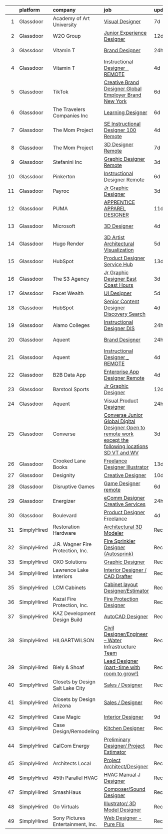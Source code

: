 

|    | platform    | company                           | job                                                                                                                                                                                                                                                                                                                                                                                                                                                                                                                                                                                                                                                                                                                                                                                                                                                                                                                                         | update_time   | location                |
|---:|:------------|:----------------------------------|:--------------------------------------------------------------------------------------------------------------------------------------------------------------------------------------------------------------------------------------------------------------------------------------------------------------------------------------------------------------------------------------------------------------------------------------------------------------------------------------------------------------------------------------------------------------------------------------------------------------------------------------------------------------------------------------------------------------------------------------------------------------------------------------------------------------------------------------------------------------------------------------------------------------------------------------------|:--------------|:------------------------|
|  1 | Glassdoor   | Academy of Art University         | [Visual Designer](https://www.glassdoor.com/partner/jobListing.htm?pos=120&ao=1136043&s=58&guid=0000018118e82aadb2e82188c12bf026&src=GD_JOB_AD&t=SR&vt=w&cs=1_70bc9df7&cb=1653980277810&jobListingId=1007887273409&jrtk=3-0-1g4cegamsq6gn801-1g4cegan6j45a800-e26ba85fdd71777b-)                                                                                                                                                                                                                                                                                                                                                                                                                                                                                                                                                                                                                                                            | 7d            | Remote                  |
|  2 | Glassdoor   | W2O Group                         | [Junior Experience Designer](https://www.glassdoor.com/partner/jobListing.htm?pos=130&ao=1136043&s=58&guid=0000018118e82aadb2e82188c12bf026&src=GD_JOB_AD&t=SR&vt=w&cs=1_b03eb21c&cb=1653980277814&jobListingId=1007873572706&jrtk=3-0-1g4cegamsq6gn801-1g4cegan6j45a800-a1f551b7cf58e9fd-)                                                                                                                                                                                                                                                                                                                                                                                                                                                                                                                                                                                                                                                 | 12d           | Remote                  |
|  3 | Glassdoor   | Vitamin T                         | [Brand Designer](https://www.glassdoor.com/partner/jobListing.htm?pos=106&ao=1110586&s=58&guid=0000018118e82aadb2e82188c12bf026&src=GD_JOB_AD&t=SR&vt=w&cs=1_268ef034&cb=1653980277809&jobListingId=1007904302464&cpc=3BA4CE39D5B5DEF5&jrtk=3-0-1g4cegamsq6gn801-1g4cegan6j45a800-2ffe7e5468a44849--6NYlbfkN0DMrcEu7yrtATojKJA7cEzGQ3FdRGWLh0CZQInL4ECGI6k5tN82kdM0cJmh4vC7GghxkYkDWuJDluff2uToy7AXVTFzTRdfcIKfuHc9oSeBogO_-XV4cveVdPSCuR2CkcUYC5iTx9P_3LmqkrAIbUUJEvcyn4R3kexpOv-ZotJWniyroQ8ZqT-sInx3L0tZT1A75x3Pqwx_pTPqMjfIjTamk6me40KKaMM5NQccl5e79vT1Y_0NEHPUVrd3d_Z7AHzgPRQAtnUnY6nOc5KEjyfJ21tsb9vzs2YRZFjNhENYU_MldFlMx3dlxY06KN6zHxYwvQZarZOuXAik6eHJ67gGd0ocMpwWodAMkAS4h3SjIGFWRWsglxQ1y288EacDRlWORL8JAKB874NarQ2eYqFwFizWFxv3KRdRKdq8rUFNYJ55wpyFQddyVqVyndaY2gaN0nrjaTS9zg%3D%3D)                                                                                                                                            | 24h           | New York, NY            |
|  4 | Glassdoor   | Vitamin T                         | [Instructional Designer _ REMOTE](https://www.glassdoor.com/partner/jobListing.htm?pos=110&ao=1110586&s=58&guid=0000018118e82aadb2e82188c12bf026&src=GD_JOB_AD&t=SR&vt=w&cs=1_6730a12b&cb=1653980277809&jobListingId=1007895177205&jrtk=3-0-1g4cegamsq6gn801-1g4cegan6j45a800-ae0ac043aa2ef5cc--6NYlbfkN0DMrcEu7yrtATojKJA7cEzGQ3FdRGWLh0CZQInL4ECGI6k5tN82kdM0cJmh4vC7GgiNjTyGYUv2f7jzhneocTZUNP5MWRuOhIBKkGGb1apBs74H8stAXYUrJeq3n16SI1jp3_rcni5BbWfN-Mw5WVZ6dMhlhX4ZdNeCH0wCtD1xOf4QCqxrT6D7pVmIGCsMetc9NKJ2pR9d0wgCdg1cTqwwKJiYhQktE19pCxZCpQ8q9eg2kB7h0fiIpOHZ7V8aZ2RoimCIsL2VuEj2LVQsr4-52Bk6eALq2L-LKaQ_G-TZ7nL9x0A99lK8S04CF9AE-W2QBKejz9uqffTPebk3JOQoqJ4V90MwP9wNIlVHoDrQ9KwiiId9SjseaBZNPY794xjnvnXR6SpEIanxYhEuLcKz1sYDvG68hb307DIjSCsqyphmVCOPzwIRGlQKkoYlJEnkZRKeL6gnfw%3D%3D)                                                                                                                                                | 4d            | White Plains, NY        |
|  5 | Glassdoor   | TikTok                            | [Creative Brand Designer   Global Employer Brand   New York](https://www.glassdoor.com/partner/jobListing.htm?pos=116&ao=1136043&s=58&guid=0000018118e82aadb2e82188c12bf026&src=GD_JOB_AD&t=SR&vt=w&cs=1_d75732aa&cb=1653980277810&jobListingId=1007887843036&jrtk=3-0-1g4cegamsq6gn801-1g4cegan6j45a800-510ffd380d9b2fa2-)                                                                                                                                                                                                                                                                                                                                                                                                                                                                                                                                                                                                                 | 6d            | New York, NY            |
|  6 | Glassdoor   | The Travelers Companies  Inc      | [Learning Designer](https://www.glassdoor.com/partner/jobListing.htm?pos=125&ao=1136043&s=58&guid=0000018118e82aadb2e82188c12bf026&src=GD_JOB_AD&t=SR&vt=w&cs=1_485fbe5f&cb=1653980277814&jobListingId=1007889272250&jrtk=3-0-1g4cegamsq6gn801-1g4cegan6j45a800-084f6be2c34a9172-)                                                                                                                                                                                                                                                                                                                                                                                                                                                                                                                                                                                                                                                          | 6d            | Hartford, CT            |
|  7 | Glassdoor   | The Mom Project                   | [SE Instructional Designer  100  Remote ](https://www.glassdoor.com/partner/jobListing.htm?pos=107&ao=1110586&s=58&guid=0000018118e82aadb2e82188c12bf026&src=GD_JOB_AD&t=SR&vt=w&cs=1_73f42bf3&cb=1653980277809&jobListingId=1007895516807&cpc=334ABAF5D42DC775&jrtk=3-0-1g4cegamsq6gn801-1g4cegan6j45a800-50173e1119afbbb4--6NYlbfkN0BDp_epf89aHDQhKpPegNJQ_ldQpEFZQsM9OcONMGxWx6pU56EKHF58QjVdAUvn2gUZNkPqlyfXKd8zzqIBNFIrY2Thx5tIDW2Mdia1CGonWdT_FOZlgqpiJoK2JiLeNSA6eR3LgImjfKFFyEFKT674QInKgvSn56mAHBhWJLqMQBRhue2v3WGTFra9hl7pdwJIbDu6pPgqzM_RvD6APmxKsNH_uGh_cG_T1HZWVjMYz9QmPjHfWSwEpMDuBcVVBH_lJWR9GKmX2zUe8bo3L-ME2ZF9i-R8HI480WGFAcRdlmlzXkmYeLA_wbnJ2ZYo0-KmkuoYeuKtubm2JqvufyE2fRKe1tS0qIkS1bhy6sE2dKvQl20THqniY2fdI1lLcpJ1o3gwh8EfsSuY9XiAMLoJPZbEZeJwPXthxliYw2mGlAzyLXFHuoeg36kuVsTiIq0b6vYRLzik3p8y2pR2AERUxissjImNzoqx5Oaa-6sjQteB5geIdki14up7mZFlBl-aGWqjoNY3xEMJ1HuR3wUExaLaXDU283-3w9y4ITSxwute9swbdV_g5t9vtZiY_00%3D) | 4d            | Remote                  |
|  8 | Glassdoor   | The Mom Project                   | [3D Designer  Remote ](https://www.glassdoor.com/partner/jobListing.htm?pos=105&ao=1110586&s=58&guid=0000018118e82aadb2e82188c12bf026&src=GD_JOB_AD&t=SR&vt=w&cs=1_5be91d1c&cb=1653980277808&jobListingId=1007886436167&cpc=FB7E4A1762AE5BEC&jrtk=3-0-1g4cegamsq6gn801-1g4cegan6j45a800-fe33e103591b5056--6NYlbfkN0BDp_epf89aHDQhKpPegNJQ_ldQpEFZQsM9OcONMGxWx6pU56EKHF58QjVdAUvn2gUYcPg_V_x2WniXDrLP5VbIg-rC7mn1Qy9RfkkiAlqY2LRlM7LOfznOL0U9ebP1K6YLZBAg65pGuRKYjpedu-NlOQZOIHmkh8Te1-zQoEt64m0csjzpD9zS5AWTEudqbrcVdmOxAT_C_VyB5BnRTugZapWbU-Z-PmOezMCSQdG7cETcBtoxPIQ_BasfsvzM3ETA6DSkdBiVK0p5_7Isl28-plRQOMrwLXtaO1Ipmat7utN_UdAHmxmyNAa9ZDeNdGKcx9vi0sBj4sOi9obRs6dz2_NmUkVsloFzVz6pTJHW_b9z2lu3-waJ3lvYV2cWr5wJe0m7TW7G9oGQtq88j8AEjtXVPGCIXM5C-kFi-6XuxG_0IfpnDM1_F6Hej6TDNA2qJ3G-jbBhkQLArC7vQBSHc4pxjz-BRuI4wP5q0fwHS4-C0_jO83s-1X3SSniyEKqhFyt_F5BKDi1_YyVzByhqA-dPx1OVKy9QXR_no2IiWpSiZz7F9TSAG8P--IufzQw%3D)                    | 7d            | Seattle, WA             |
|  9 | Glassdoor   | Stefanini  Inc                    | [Graphic Designer  Remote ](https://www.glassdoor.com/partner/jobListing.htm?pos=118&ao=1136043&s=58&guid=0000018118e82aadb2e82188c12bf026&src=GD_JOB_AD&t=SR&vt=w&ea=1&cs=1_290448ac&cb=1653980277810&jobListingId=1007899547144&jrtk=3-0-1g4cegamsq6gn801-1g4cegan6j45a800-420d0ffac65c912e-)                                                                                                                                                                                                                                                                                                                                                                                                                                                                                                                                                                                                                                             | 3d            | Dallas, TX              |
| 10 | Glassdoor   | Pinkerton                         | [Instructional Designer  Remote ](https://www.glassdoor.com/partner/jobListing.htm?pos=102&ao=1110586&s=58&guid=0000018118e82aadb2e82188c12bf026&src=GD_JOB_AD&t=SR&vt=w&cs=1_a8eaa084&cb=1653980277808&jobListingId=1007890718547&cpc=9908D8D4413DBB8A&jrtk=3-0-1g4cegamsq6gn801-1g4cegan6j45a800-fe6a22d033b9ac05--6NYlbfkN0DEMI6QzMzxi0DD_pMYXICmFoJq-H5LrGXX8bv2zgXFdjxvhNogYZCFzXGj-zNuDRxHoF_Bt1VYN52DVKsSQctlLdwDVnpBk5_SQbD2TLixuSQxH7xyGknGsrPFg1PUvYVwIuWl4RUqDBgmLUjoobMYFjODVUMlQwjFbAQC0nkIH71_QZ9DXD2uiQARXgSyx5G7SIIgC2F1AExDlL7CoDHxWOKre3cbhfgLiU6eho37eENHdow5U7TonVudZhi1MVki2A7k-yX3TW-7FZPvnkxF1YhBkIFkzIHwYWYj_RARs2GZu_yvjFqz-fl6ADw9_5I4XZ5KewyE5o3uP26sf6Z6WW4marRfetcUQU5EvRB9hhm6UOFFCu9OsDhIt7Gslm71koZyqrT66gYOTgu40EFXEcbWDgtBSAcsGfzVHYEKAnSigEXqKb_RP9wWDnc-YtWj0lCCodBF9T4dDsPgBZeqrEObo7iFa-Mj4OihXP6ollbgSPkR_kUBgu-zIasAyZtzVsGS3cReEpxqW4Eg260OfcegR6EyICs%3D)                                         | 6d            | Remote                  |
| 11 | Glassdoor   | Payroc                            | [Jr  Graphic Designer](https://www.glassdoor.com/partner/jobListing.htm?pos=129&ao=1136043&s=58&guid=0000018118e82aadb2e82188c12bf026&src=GD_JOB_AD&t=SR&vt=w&ea=1&cs=1_4501785b&cb=1653980277814&jobListingId=1007899091353&jrtk=3-0-1g4cegamsq6gn801-1g4cegan6j45a800-02d990d4da6ab499-)                                                                                                                                                                                                                                                                                                                                                                                                                                                                                                                                                                                                                                                  | 3d            | Remote                  |
| 12 | Glassdoor   | PUMA                              | [APPRENTICE  APPAREL DESIGNER](https://www.glassdoor.com/partner/jobListing.htm?pos=123&ao=1136043&s=58&guid=0000018118e82aadb2e82188c12bf026&src=GD_JOB_AD&t=SR&vt=w&cs=1_56c5c627&cb=1653980277814&jobListingId=1007877597006&jrtk=3-0-1g4cegamsq6gn801-1g4cegan6j45a800-1f92cbeeece5550b-)                                                                                                                                                                                                                                                                                                                                                                                                                                                                                                                                                                                                                                               | 11d           | Somerville, MA          |
| 13 | Glassdoor   | Microsoft                         | [3D Designer](https://www.glassdoor.com/partner/jobListing.htm?pos=112&ao=1136043&s=58&guid=0000018118e82aadb2e82188c12bf026&src=GD_JOB_AD&t=SR&vt=w&cs=1_7bd53dbb&cb=1653980277809&jobListingId=1007896407765&jrtk=3-0-1g4cegamsq6gn801-1g4cegan6j45a800-59a50215a136338b-)                                                                                                                                                                                                                                                                                                                                                                                                                                                                                                                                                                                                                                                                | 4d            | Redmond, WA             |
| 14 | Glassdoor   | Hugo Render                       | [3D Artist  Architectural Visualization ](https://www.glassdoor.com/partner/jobListing.htm?pos=119&ao=1136043&s=58&guid=0000018118e82aadb2e82188c12bf026&src=GD_JOB_AD&t=SR&vt=w&ea=1&cs=1_55a5c80c&cb=1653980277810&jobListingId=1007892832573&jrtk=3-0-1g4cegamsq6gn801-1g4cegan6j45a800-3077a0884a258e8e-)                                                                                                                                                                                                                                                                                                                                                                                                                                                                                                                                                                                                                               | 5d            | Remote                  |
| 15 | Glassdoor   | HubSpot                           | [Product Designer  Service Hub](https://www.glassdoor.com/partner/jobListing.htm?pos=121&ao=1136043&s=58&guid=0000018118e82aadb2e82188c12bf026&src=GD_JOB_AD&t=SR&vt=w&ea=1&cs=1_b156e4bc&cb=1653980277810&jobListingId=1007870306398&jrtk=3-0-1g4cegamsq6gn801-1g4cegan6j45a800-16f6658d10fe5c86-)                                                                                                                                                                                                                                                                                                                                                                                                                                                                                                                                                                                                                                         | 13d           | Cambridge, MA           |
| 16 | Glassdoor   | The S3 Agency                     | [Jr  Graphic Designer  East Coast Hours ](https://www.glassdoor.com/partner/jobListing.htm?pos=101&ao=1110586&s=58&guid=0000018118e82aadb2e82188c12bf026&src=GD_JOB_AD&t=SR&vt=w&ea=1&cs=1_06be9a64&cb=1653980277808&jobListingId=1007898074814&cpc=AC285F3A3ECA6BB0&jrtk=3-0-1g4cegamsq6gn801-1g4cegan6j45a800-bbfbbadaae3f53c1--6NYlbfkN0Dx_v1g2F9XmSVJlQ0p8WOO-7nqua9RDwBeeRYQYjFgz9sVt_v-2uqk2iltN6N_jVh84Lrmr5mdVAkqJOKud_P0otb9BgsL9lBwfA_y52FwZTHSso0Fxl5AyN5QLUscQnxEEZVqWBzH3CbjfVtB9i6DGb--tKA7bUpDbVKEP4it-lR8Zb6n-ILmlmAcQCSLEVoTwchxc99wHQMliYe9OF4mbGDPcSy7u72P081sGPc0O_oFoJdhK0tVjSiJpCigUzxBpv-4JqqY7HqIv3i3E_oPArOlDO9owVYO1mxbDjT17kmCoByOsSsSzBYn-145JUoB7LhVmDFe4TGwh78z2QlIlKOIyrB9KgH3STBuip3C4gmC74o2cv59fgvZFbOcJBOOhuOhfrfXH2Nm97518x2KuTVxUooWrlfCFtcRXepOSi9kNSzKqSZTnWZbT31qLZQVJDDyq2BzXNZJ3PRwNDoQI-wV3xQCxUnW-WydBOKfPZ3ggH9GVYlU)                                                                          | 3d            | Remote                  |
| 17 | Glassdoor   | Facet Wealth                      | [UI Designer](https://www.glassdoor.com/partner/jobListing.htm?pos=117&ao=1136043&s=58&guid=0000018118e82aadb2e82188c12bf026&src=GD_JOB_AD&t=SR&vt=w&ea=1&cs=1_c41f1c89&cb=1653980277810&jobListingId=1007893124412&jrtk=3-0-1g4cegamsq6gn801-1g4cegan6j45a800-4861e9d5d0368dc2-)                                                                                                                                                                                                                                                                                                                                                                                                                                                                                                                                                                                                                                                           | 5d            | Remote                  |
| 18 | Glassdoor   | HubSpot                           | [Senior Content Designer  Discovery   Search](https://www.glassdoor.com/partner/jobListing.htm?pos=128&ao=1136043&s=58&guid=0000018118e82aadb2e82188c12bf026&src=GD_JOB_AD&t=SR&vt=w&ea=1&cs=1_9aa1e338&cb=1653980277814&jobListingId=1007895164836&jrtk=3-0-1g4cegamsq6gn801-1g4cegan6j45a800-8c8676a53579eebc-)                                                                                                                                                                                                                                                                                                                                                                                                                                                                                                                                                                                                                           | 4d            | Cambridge, MA           |
| 19 | Glassdoor   | Alamo Colleges                    | [Instructional Designer   DIS](https://www.glassdoor.com/partner/jobListing.htm?pos=124&ao=1136043&s=58&guid=0000018118e82aadb2e82188c12bf026&src=GD_JOB_AD&t=SR&vt=w&cs=1_695d249d&cb=1653980277814&jobListingId=1007903174349&jrtk=3-0-1g4cegamsq6gn801-1g4cegan6j45a800-6c7189d34fb55c5d-)                                                                                                                                                                                                                                                                                                                                                                                                                                                                                                                                                                                                                                               | 24h           | San Antonio, TX         |
| 20 | Glassdoor   | Aquent                            | [Brand Designer](https://www.glassdoor.com/partner/jobListing.htm?pos=104&ao=1110586&s=58&guid=0000018118e82aadb2e82188c12bf026&src=GD_JOB_AD&t=SR&vt=w&cs=1_4711f93b&cb=1653980277808&jobListingId=1007904361036&cpc=6FC5BA77C9A4CD78&jrtk=3-0-1g4cegamsq6gn801-1g4cegan6j45a800-3a74673d5f60b33e--6NYlbfkN0DMrcEu7yrtATojKJA7cEzGQ3FdRGWLh0CZQInL4ECGI9gD0Wolx9R2v-Aex0-GK05aw9RU-KCTKzrrYCMOIvwsh01nDuVmhWGneBVfajRotrf6oeh0iwtu_D2tWy7JwFcLdEAI3up_G04IyGerZfVnzbcNaDnkjMpjoBVVN-JApIQC6-okbFx7NCQ92J-Z8ZnMp71NeyQMXefJ_DPHdAzSPz6GCRQ7bQZF7J5LIQ4vixEYIVbd9ylrcTaKeqelY2giZa45_m-IK7NrrBWpV30kqSQ52r3SEAqAQXDhGMd-m0LW3tCBOj2guqzzdh4tFRhklXyhJgRvQc9cVHQvsooe__mKkcI4dORZKpPeIbz-waTP52DMOh-mI52tdyuq1qczPMCiktsFMDaAXfsamOr9_n02_xyulLx0jEceZiqKP5r6zBdnF1J4Y9EArzR09smYORIaDgOYqA%3D%3D)                                                                                                                                            | 24h           | New York, NY            |
| 21 | Glassdoor   | Aquent                            | [Instructional Designer _ REMOTE](https://www.glassdoor.com/partner/jobListing.htm?pos=109&ao=1110586&s=58&guid=0000018118e82aadb2e82188c12bf026&src=GD_JOB_AD&t=SR&vt=w&cs=1_a3f39cb5&cb=1653980277809&jobListingId=1007895205434&cpc=FB7E4A1762AE5BEC&jrtk=3-0-1g4cegamsq6gn801-1g4cegan6j45a800-01ee832c7e654391--6NYlbfkN0DMrcEu7yrtATojKJA7cEzGQ3FdRGWLh0CZQInL4ECGI9gD0Wolx9R2v-Aex0-GK07oqApHpss1W7XkqYXsrgZKXKilqMbqSNVyfYWir0zBoAP6uB8oWqYrUfBsrC7R5T65MpyWj1RMZcP6ZWM4UMSc0IJEVMxHje-0L9B_hfdVeDVISo2nLiX9juuaOUpXUn_7Wr8xYVWAnFCXNVI1KUH_xXUPmrNhfctNnO2vTFIqkbPByTD6Q9506muE4hldTuSnysGwJn8Xr0xjFbUALY1KuXSa30XOcDZ7n1lSm8dvfEtIUZ66AqiEU0fNp_KuCUeEDMGb7aBOryNxYHokmiUtjEum_Go7TfU2npcRB91477KkZkaUIB6fArP1m4Nkrr-9R5vC17mHwa2JLJuvL2y0jT13WyD8gS8jlgjQgzgHVMBn4ozE0vBUeBwiFaJjLkg%3D)                                                                                                                                         | 4d            | White Plains, NY        |
| 22 | Glassdoor   | B2B Data App                      | [Enterprise App Designer   Remote](https://www.glassdoor.com/partner/jobListing.htm?pos=103&ao=1110586&s=58&guid=0000018118e82aadb2e82188c12bf026&src=GD_JOB_AD&t=SR&vt=w&ea=1&cs=1_ed0f7ba2&cb=1653980277808&jobListingId=1007895358545&cpc=F583A5AE0DDDFE3A&jrtk=3-0-1g4cegamsq6gn801-1g4cegan6j45a800-2b650a666bd4434d--6NYlbfkN0AFCFO55fpwWo6oa9JKI3JcI2oWVPcccBj9Y6s5O2226Dvh15T1RmiKUF6Bkk2Tk4YzTqbDOnNj8uto7K0dZogDk1LOR8Gu8UbLMHQJLGb5rWz_5Vgn55c7JuBoCrO1KiMnFe2LZ3Jqidb1csqkak-eb5ec-9jKbFqa7O0oCkzY4LOMfYKODAmOT8lqDZuSQ82luA1LZCHgDweGFpUKut3s2WfPfx-Q8ns2sLjOGHeHuvDdTaHaj4FwPrWhfy1NP_eQXHDSY1JR1DWLKe7Q2LBnZtgdnADj36UBqGw9aFAqwBBZ2C4MOqEE5wkq8MmoiKqRcApfKiR9q45qByKJibz8F2r1FzQlOClQL0ifLDZ-hfoXLBwSb5j2BF1WXZ2grdXM8Rj7L1XqoyOo_byIyg3nTmKdGJHBT6NGuKfO0loddypSTrVcqwQIuhUK3mfhGwfiI2_QQNn9MKtSf4Mw1532IzHiT3_CVpxNt4QziHOSzJjis4UxAEAtq_Xh5nkBRtKa5zIn45ocHODFnub8vD1_)                                                 | 4d            | Remote                  |
| 23 | Glassdoor   | Barstool Sports                   | [Jr  Graphic Designer](https://www.glassdoor.com/partner/jobListing.htm?pos=122&ao=1136043&s=58&guid=0000018118e82aadb2e82188c12bf026&src=GD_JOB_AD&t=SR&vt=w&ea=1&cs=1_43de74b8&cb=1653980277813&jobListingId=1007872983217&jrtk=3-0-1g4cegamsq6gn801-1g4cegan6j45a800-7fb119ac1993d3bd-)                                                                                                                                                                                                                                                                                                                                                                                                                                                                                                                                                                                                                                                  | 12d           | New York, NY            |
| 24 | Glassdoor   | Aquent                            | [Visual Product Designer](https://www.glassdoor.com/partner/jobListing.htm?pos=108&ao=1110586&s=58&guid=0000018118e82aadb2e82188c12bf026&src=GD_JOB_AD&t=SR&vt=w&cs=1_840a47ec&cb=1653980277809&jobListingId=1007904361035&cpc=6FC5BA77C9A4CD78&jrtk=3-0-1g4cegamsq6gn801-1g4cegan6j45a800-341401190a17b02f--6NYlbfkN0DMrcEu7yrtATojKJA7cEzGQ3FdRGWLh0CZQInL4ECGI9gD0Wolx9R2v-Aex0-GK05aw9RU-KCTK7DenLxQITrJcdG2dFVdxA05tBD16dtam_U0znaR7mx0A7IjMDVFuA6DXeIO7I1SyjrRH3zO6hFPmisGK-HOE2vGKSRQ37jX72dkPQKYT6z_m4h97uDm7hvYVsGo3QmMMP03RpvEUGltWUQrOAIE2Yo3mzi-EZbpUTTi-Fw9V9Y0CcqH9kEYx3Flqf6gkwRwITr9mXBI3SG-hXGT0V-mnKMRVOmeOtJAj5wb_yVm3FBQPBiOTBKwkQkoQT5j29uvYzkoGOSN4mGA-7LKFxHiG_eHUwMmqBGtWklBOZ7vgbsa7QYF1GKzUVKBufVR0zbT7D-IR5cAK5TvzmrmqopNrE0kj3aBC8EC9X7scdYE2kJFPVKieIym0lsXxsPUbtdUJw%3D%3D)                                                                                                                                   | 24h           | New York, NY            |
| 25 | Glassdoor   | Converse                          | [Converse  Junior Global Digital Designer  Open to remote work  except the following locations  SD  VT  and WV ](https://www.glassdoor.com/partner/jobListing.htm?pos=115&ao=1136043&s=58&guid=0000018118e82aadb2e82188c12bf026&src=GD_JOB_AD&t=SR&vt=w&cs=1_dedb5b87&cb=1653980277810&jobListingId=1007899058755&jrtk=3-0-1g4cegamsq6gn801-1g4cegan6j45a800-2ec7aad1eefb785d-)                                                                                                                                                                                                                                                                                                                                                                                                                                                                                                                                                             | 3d            | Boston, MA              |
| 26 | Glassdoor   | Crooked Lane Books                | [Freelance Designer Illustrator](https://www.glassdoor.com/partner/jobListing.htm?pos=114&ao=1136043&s=58&guid=0000018118e82aadb2e82188c12bf026&src=GD_JOB_AD&t=SR&vt=w&cs=1_15cebf42&cb=1653980277809&jobListingId=1007871417259&jrtk=3-0-1g4cegamsq6gn801-1g4cegan6j45a800-8c087960cb465454-)                                                                                                                                                                                                                                                                                                                                                                                                                                                                                                                                                                                                                                             | 13d           | Remote                  |
| 27 | Glassdoor   | Designity                         | [Creative Designer](https://www.glassdoor.com/partner/jobListing.htm?pos=126&ao=1136043&s=58&guid=0000018118e82aadb2e82188c12bf026&src=GD_JOB_AD&t=SR&vt=w&ea=1&cs=1_1cd8fdcb&cb=1653980277814&jobListingId=1007880474518&jrtk=3-0-1g4cegamsq6gn801-1g4cegan6j45a800-bdbcdad92f10c625-)                                                                                                                                                                                                                                                                                                                                                                                                                                                                                                                                                                                                                                                     | 10d           | Remote                  |
| 28 | Glassdoor   | Disruptive Games                  | [Game Designer  remote ](https://www.glassdoor.com/partner/jobListing.htm?pos=113&ao=1136043&s=58&guid=0000018118e82aadb2e82188c12bf026&src=GD_JOB_AD&t=SR&vt=w&ea=1&cs=1_e3166035&cb=1653980277809&jobListingId=1007890195898&jrtk=3-0-1g4cegamsq6gn801-1g4cegan6j45a800-211f714e6df07df0-)                                                                                                                                                                                                                                                                                                                                                                                                                                                                                                                                                                                                                                                | 6d            | Berkeley, CA            |
| 29 | Glassdoor   | Energizer                         | [eComm Designer Creative Services](https://www.glassdoor.com/partner/jobListing.htm?pos=111&ao=1136043&s=58&guid=0000018118e82aadb2e82188c12bf026&src=GD_JOB_AD&t=SR&vt=w&cs=1_db25d04f&cb=1653980277809&jobListingId=1007903262467&jrtk=3-0-1g4cegamsq6gn801-1g4cegan6j45a800-6a94e91f0d6551e3-)                                                                                                                                                                                                                                                                                                                                                                                                                                                                                                                                                                                                                                           | 24h           | Remote                  |
| 30 | Glassdoor   | Boulevard                         | [Product Designer  Freelance ](https://www.glassdoor.com/partner/jobListing.htm?pos=127&ao=1136043&s=58&guid=0000018118e82aadb2e82188c12bf026&src=GD_JOB_AD&t=SR&vt=w&cs=1_7a113a78&cb=1653980277815&jobListingId=1007895816292&jrtk=3-0-1g4cegamsq6gn801-1g4cegan6j45a800-d753e8ad89fa353c-)                                                                                                                                                                                                                                                                                                                                                                                                                                                                                                                                                                                                                                               | 4d            | Remote                  |
| 31 | SimplyHired | Restoration Hardware              | [Architectural 3D Modeler](https://www.simplyhired.com/job/WXTJ6L49iUimBWYZS_3WYzK3sbyEQgJuhRqA7D7tyASo-Ee1AQCiIQ?q=3d+designer)                                                                                                                                                                                                                                                                                                                                                                                                                                                                                                                                                                                                                                                                                                                                                                                                            | Recently      | Corte Madera, CA        |
| 32 | SimplyHired | J.R. Wagner Fire Protection, Inc. | [Fire Sprinkler Designer (Autosprink)](https://www.simplyhired.com/job/2BKOi7DRrSzc3ZLl7k92Di1TBS5mXiSDIdYI41KpkGPK5n1RyKTfCA?q=3d+designer)                                                                                                                                                                                                                                                                                                                                                                                                                                                                                                                                                                                                                                                                                                                                                                                                | Recently      | Modesto, CA             |
| 33 | SimplyHired | OXO Solutions                     | [Graphic Designer](https://www.simplyhired.com/job/BXUyWLRJM5GqlXxmpwBw-g_A_qs7M6-f7IDZTvQqqHxFROKtKw3p1Q?q=3d+designer)                                                                                                                                                                                                                                                                                                                                                                                                                                                                                                                                                                                                                                                                                                                                                                                                                    | Recently      | Adobe, AZ               |
| 34 | SimplyHired | Lawrence Lake Interiors           | [Interior Designer / CAD Drafter](https://www.simplyhired.com/job/XrrwcjAt0-TyiWue-jqZrD-e9j7yElHZFWa55gNf7zg5Cl1Eolvypw?q=3d+designer)                                                                                                                                                                                                                                                                                                                                                                                                                                                                                                                                                                                                                                                                                                                                                                                                     | Recently      | Tempe, AZ               |
| 35 | SimplyHired | LCM Cabinets                      | [Cabinet layout Designer/Estimator](https://www.simplyhired.com/job/DGSlfiUPWVOU_IlQXYWu3NE8c65_nAMngwGpdSuOIPTgYpGha4wvXw?q=3d+designer)                                                                                                                                                                                                                                                                                                                                                                                                                                                                                                                                                                                                                                                                                                                                                                                                   | Recently      | Monroe, WA              |
| 36 | SimplyHired | Kazal Fire Protection, Inc.       | [Fire Protection Designer](https://www.simplyhired.com/job/Q1dex7tsETJdCpyGTi2pJ3hAmarCmHZ8pckYRk6idfy2Qmg3shUp5g?q=3d+designer)                                                                                                                                                                                                                                                                                                                                                                                                                                                                                                                                                                                                                                                                                                                                                                                                            | Recently      | Tucson, AZ              |
| 37 | SimplyHired | KAZ Development Design Build      | [AutoCAD Designer](https://www.simplyhired.com/job/9CWBdxkVd7fZza9l0Bym729YJ2KsJ2izWIIvBUHy9574zzEnigdHoQ?q=3d+designer)                                                                                                                                                                                                                                                                                                                                                                                                                                                                                                                                                                                                                                                                                                                                                                                                                    | Recently      | Remote                  |
| 38 | SimplyHired | HILGARTWILSON                     | [Civil Designer/Engineer – Water Infrastructure Team](https://www.simplyhired.com/job/j4w1BLkl7gau61sD7Utiu5Tgw5qqXN9FjBM4nEvl_dwolkVcj84CEA?q=3d+designer)                                                                                                                                                                                                                                                                                                                                                                                                                                                                                                                                                                                                                                                                                                                                                                                 | Recently      | Phoenix, AZ             |
| 39 | SimplyHired | Biely & Shoaf                     | [Lead Designer (part-time with room to grow!)](https://www.simplyhired.com/job/GpGVgoSM3OOpWPXbNn3zmUAP8W8Co65LBSFyoM4o9maOFvCs5iOe_g?q=3d+designer)                                                                                                                                                                                                                                                                                                                                                                                                                                                                                                                                                                                                                                                                                                                                                                                        | Recently      | Remote                  |
| 40 | SimplyHired | Closets by Design Salt Lake City  | [Sales / Designer](https://www.simplyhired.com/job/kY1viat3HB72gfaNQP2NWO_yZsR9TZyx_8FayyX9wHlV0pvbuiXdhg?q=3d+designer)                                                                                                                                                                                                                                                                                                                                                                                                                                                                                                                                                                                                                                                                                                                                                                                                                    | Recently      | South Salt Lake, UT     |
| 41 | SimplyHired | Closets by Design Arizona         | [Sales / Designer](https://www.simplyhired.com/job/Rn4ItYOfUf1ky5D5MvesjNAodL2QK_ppQJnZmuL6JcoBktFPic-bbA?q=3d+designer)                                                                                                                                                                                                                                                                                                                                                                                                                                                                                                                                                                                                                                                                                                                                                                                                                    | Recently      | Phoenix, AZ +1 location |
| 42 | SimplyHired | Case Magic                        | [Interior Designer](https://www.simplyhired.com/job/WAgF14JmswB6TGD-JUfpPD-963ncL4DfuCrtth1pVIXsR89yXGJEBA?q=3d+designer)                                                                                                                                                                                                                                                                                                                                                                                                                                                                                                                                                                                                                                                                                                                                                                                                                   | 9d            | Remote                  |
| 43 | SimplyHired | Case Design/Remodeling            | [Kitchen Designer](https://www.simplyhired.com/job/_XK_RljHJq-73kQN8sJYVIO734sbgqg_1Jpod3SeN2Hex7Vf6aGN7A?q=3d+designer)                                                                                                                                                                                                                                                                                                                                                                                                                                                                                                                                                                                                                                                                                                                                                                                                                    | Recently      | Remote                  |
| 44 | SimplyHired | CalCom Energy                     | [Preliminary Designer/ Project Estimator](https://www.simplyhired.com/job/aJowns8Ln9qdvYZWYqyCjfwxCgdFh8KrWAHqEErQDxbHDjidM3cxOw?q=3d+designer)                                                                                                                                                                                                                                                                                                                                                                                                                                                                                                                                                                                                                                                                                                                                                                                             | Recently      | Durango, CO             |
| 45 | SimplyHired | Architects Local                  | [Project Architect/Designer](https://www.simplyhired.com/job/ytwA1dJsVbEgstTSm543mR-3Y5LDF9lqeucd5nXpPbbw9bTSQwP0Ug?q=3d+designer)                                                                                                                                                                                                                                                                                                                                                                                                                                                                                                                                                                                                                                                                                                                                                                                                          | Recently      | Sacramento, CA          |
| 46 | SimplyHired | 45th Parallel HVAC                | [HVAC Manual J Designer](https://www.simplyhired.com/job/TCaCseV3LUDvXocq4PpkG0EmdH4mvG-23aX8LmwdFk5qiDR2n6ydNw?q=3d+designer)                                                                                                                                                                                                                                                                                                                                                                                                                                                                                                                                                                                                                                                                                                                                                                                                              | Recently      | Nampa, ID               |
| 47 | SimplyHired | SmashHaus                         | [Composer/Sound Designer](https://www.simplyhired.com/job/5TV44fqNq9OE9PTw8D83ASmeufu-2onYgJ8O5l4Y0t9TzOHHgUVKrQ?q=3d+designer)                                                                                                                                                                                                                                                                                                                                                                                                                                                                                                                                                                                                                                                                                                                                                                                                             | Recently      | Remote                  |
| 48 | SimplyHired | Go Virtuals                       | [Illustrator/ 3D Model Designer](https://www.simplyhired.com/job/oqSTLmr_09pAnfWfxUczURgXPB7lFvawVnJRfAiEaepsnSt8AuKAQA?q=3d+designer)                                                                                                                                                                                                                                                                                                                                                                                                                                                                                                                                                                                                                                                                                                                                                                                                      | Recently      | Los Angeles, CA         |
| 49 | SimplyHired | Sony Pictures Entertainment, Inc. | [Web Designer - Pure Flix](https://www.simplyhired.com/job/85TINjwzHpPmKsq5foy0y5pvbkk89YF8xe8-uqHg9uDkR_5Xp6mn5w?q=3d+designer)                                                                                                                                                                                                                                                                                                                                                                                                                                                                                                                                                                                                                                                                                                                                                                                                            | Recently      | Scottsdale, AZ          |